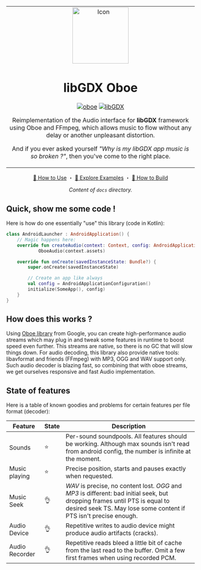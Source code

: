 <table align="center"><tr><td align="center" width="9999">
<img src="/icon.png" align="center" width="150" alt="Icon">

# libGDX Oboe

[![oboe](https://img.shields.io/badge/oboe-1.6.1-yellow.svg)](https://github.com/google/oboe/releases/tag/1.6.1)
[![libGDX](https://img.shields.io/badge/libGDX-1.13.5-yellow.svg)](https://github.com/libgdx/libgdx/releases/tag/1.13.5)

Reimplementation of the Audio interface for **libGDX** framework using Oboe and FFmpeg, which allows music to flow without any delay or another unpleasant distortion.

And if you ever asked yourself *"Why is my libGDX app music is so broken ?"*, then you've come to the right place.

</td></tr></table>

<div align="center">

[🔰 How to Use][usage] ・ [🎺 Explore Examples][examples] ・ [🚜 How to Build][build]

*Content of `docs` directory.*
</div>

## Quick, show me some code !

Here is how do one essentially "use" this library (code in Kotlin):

```kotlin
class AndroidLauncher : AndroidApplication() {
    // Magic happens here:
    override fun createAudio(context: Context, config: AndroidApplicationConfiguration): AndroidAudio =
            OboeAudio(context.assets)

    override fun onCreate(savedInstanceState: Bundle?) {
        super.onCreate(savedInstanceState)

        // Create an app like always
        val config = AndroidApplicationConfiguration()
        initialize(SomeApp(), config)
    }
}
```

## How does this works ?

Using [Oboe library][oboe] from Google, you can create high-performance audio streams which may plug in and tweak some features in runtime to boost speed even further.
This streams are native, so there is no GC that will slow things down.
For audio decoding, this library also provide native tools: libavformat and friends (FFmpeg) with MP3, OGG and WAV support only.
Such audio decoder is blazing fast, so combining that with oboe streams, we get ourselves responsive and fast Audio implementation.

## State of features

Here is a table of known goodies and problems for certain features per file format (decoder):

|Feature|State|Description|
|-------|-----|-----------|
|Sounds|⭐|Per-sound soundpools. All features should be working. Although max sounds isn't read from android config, the number is infinite at the moment.
|Music playing|⭐|Precise position, starts and pauses exactly when requested.|
|Music Seek|👌|_WAV_ is precise, no content lost. _OGG_ and _MP3_ is different: bad initial seek, but dropping frames until PTS is equal to desired seek TS. May lose some content if PTS isn't precise enough.|
|Audio Device|👌|Repetitive writes to audio device might produce audio artifacts (cracks).|
|Audio Recorder|👌|Repetitive reads bleed a little bit of cache from the last read to the buffer. Omit a few first frames when using recorded PCM.|

[oboe]: https://github.com/google/oboe
[libgdx]: https://github.com/libgdx/libgdx
[usage]: /docs/Usage.md
[examples]: /docs/Examples.md
[build]: /docs/Build.md
